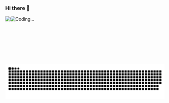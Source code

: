### Hi there 👋

<a href="https://github.com/cidosx" alt="cidosx's github stats">
  <picture>
    <source media="(prefers-color-scheme: dark)" srcset="https://github-readme-stats.vercel.app/api?username=cidosx&hide_title=true&hide_border=true&show_icons=true&include_all_commits=true&line_height=21&theme=dracula&locale=en">
    <img align="left" height="151em" src="https://github-readme-stats.vercel.app/api?username=cidosx&hide_title=true&hide_border=true&show_icons=true&include_all_commits=true&line_height=21&theme=default&locale=en" />
  </picture>
</a>

<div style="display: inline_block">
    <img align="" height="149em" alt="Coding..." src="https://media1.giphy.com/media/jkSvCVEXWlOla/giphy.gif" style="border-radius: 5px;">
</div>

<br/>

<picture>
  <source media="(prefers-color-scheme: dark)" srcset="https://github.com/cidosx/cidosx/blob/output/github-contribution-grid-snake-dark.svg">
  <img src="https://github.com/cidosx/cidosx/blob/output/github-contribution-grid-snake.svg" />
</picture>

<!-- ![Snake animation](https://github.com/cidosx/cidosx/blob/output/github-contribution-grid-snake.svg) -->

<!--
**cidosx/cidosx** is a ✨ _special_ ✨ repository because its `README.md` (this file) appears on your GitHub profile.

Here are some ideas to get you started:

- 🔭 I’m currently working on ...
- 🌱 I’m currently learning ...
- 👯 I’m looking to collaborate on ...
- 🤔 I’m looking for help with ...
- 💬 Ask me about ...
- 📫 How to reach me: ...
- 😄 Pronouns: ...
- ⚡ Fun fact: ...
-->
